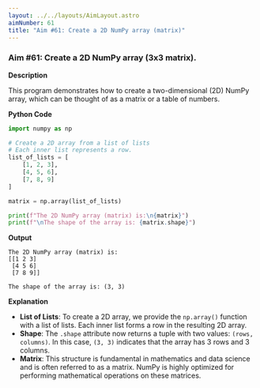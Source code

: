 ```yaml
---
layout: ../../layouts/AimLayout.astro
aimNumber: 61
title: "Aim #61: Create a 2D NumPy array (matrix)"
---
```


### Aim #61: Create a 2D NumPy array (3x3 matrix).

**Description**

This program demonstrates how to create a two-dimensional (2D) NumPy array, which can be thought of as a matrix or a table of numbers.

**Python Code**

```python
import numpy as np

# Create a 2D array from a list of lists
# Each inner list represents a row.
list_of_lists = [
    [1, 2, 3],
    [4, 5, 6],
    [7, 8, 9]
]

matrix = np.array(list_of_lists)

print(f"The 2D NumPy array (matrix) is:\n{matrix}")
print(f"\nThe shape of the array is: {matrix.shape}")
```

**Output**

```text
The 2D NumPy array (matrix) is:
[[1 2 3]
 [4 5 6]
 [7 8 9]]

The shape of the array is: (3, 3)
```

**Explanation**

- **List of Lists**: To create a 2D array, we provide the `np.array()` function with a list of lists. Each inner list forms a row in the resulting 2D array.
- **Shape**: The `.shape` attribute now returns a tuple with two values: `(rows, columns)`. In this case, `(3, 3)` indicates that the array has 3 rows and 3 columns.
- **Matrix**: This structure is fundamental in mathematics and data science and is often referred to as a matrix. NumPy is highly optimized for performing mathematical operations on these matrices.
